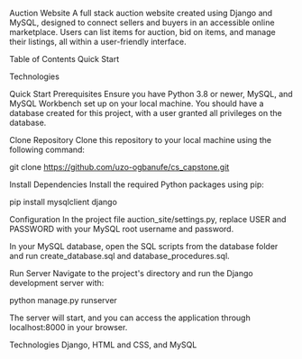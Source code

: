 Auction Website
A full stack auction website created using Django and MySQL, designed to connect sellers and buyers in an accessible online marketplace. Users can list items for auction, bid on items, and manage their listings, all within a user-friendly interface.

Table of Contents
Quick Start

Technologies

Quick Start
Prerequisites
Ensure you have Python 3.8 or newer, MySQL, and MySQL Workbench set up on your local machine. You should have a database created for this project, with a user granted all privileges on the database. 

Clone Repository
Clone this repository to your local machine using the following command:

git clone https://github.com/uzo-ogbanufe/cs_capstone.git

Install Dependencies
Install the required Python packages using pip:

pip install mysqlclient django

Configuration
In the project file auction_site/settings.py, replace USER and PASSWORD with your MySQL root username and password.

In your MySQL database, open the SQL scripts from the database folder and run create_database.sql and database_procedures.sql.

Run Server
Navigate to the project's directory and run the Django development server with:

python manage.py runserver

The server will start, and you can access the application through localhost:8000 in your browser.

Technologies
Django, HTML and CSS, and MySQL
